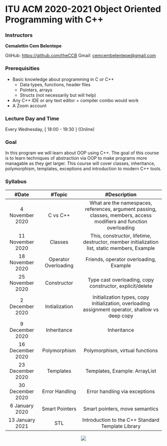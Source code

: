 # ITU ACM 2020-2021 Object Oriented Programming with C++

### Instructors

**Cemalettin Cem Belentepe**

GitHub: https://github.com/theCCB
Gmail:  cemcembelentepe@gmail.com

### Prerequisities
+ Basic knowledge about programming in C or C++
  - Data types, functions, header files
  - Pointers, arrays
  - Structs (not necessarily but will help)
+ Any C++ IDE or any text editor + compiler combo would work
+ A Zoom account

### Lecture Day and Time
Every Wednesday, [ 18:00 - 19:30 ] (Online)

### Goal

In this program we will learn about OOP using C++. The goal of this course is to learn techniques of abstraction via OOP to make programs more managable as they get larger. This course will cover classes, inheritance, polymorphism, templates, exceptions and introduction to modern C++ tools.

### Syllabus

|  #Date |  #Topic  | #Description  |
| :------------: | :------------: | :------------: |
| 4 November 2020 | C vs C++ | What are the namespaces, references, argument passing, classes, members, access modifiers and function overloading |
| 11 November 2020 | Classes | This, constructor, lifetime, destructor, member initialization list, static members, Example |
| 18 November 2020 | Operator Overloading | Friends, operator overloading, Example |
| 25 November 2020 | Constructor | Type cast overloading, copy constructor, explicit/delete |
| 2 December 2020 | Inıtialization |  Initialization types, copy initialization, overloading assignment operator, shallow vs deep copy |
| 9 December 2020 | Inheritance | Inheritance |
| 16 December 2020 | Polymorphism | Polymorphism, virtual functions |
| 23 December 2020 | Templates | Templates, Example: ArrayList |
| 30 December 2020 | Error Handling | Error handling via exceptions |
| 6 January 2020 | Smart Pointers | Smart pointers, move semantics |
| 13 January 2021 | STL | Introduction to the C++ Standard Template Library |

<p align="center">
  <a href="//ituacm.com" target="_blank">
    <img src="https://ituacm.com/wp-content/uploads/2017/08/itu-logo.png">
  </a>
</p>

